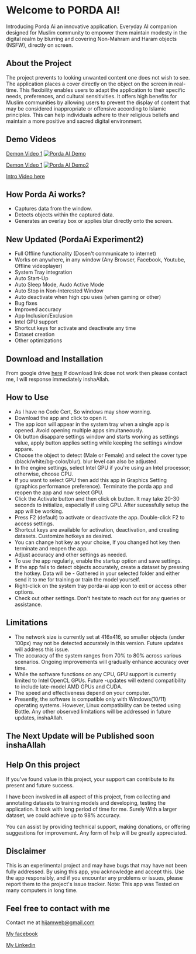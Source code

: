 # Welcome to PORDA AI!
Introducing Porda Ai an innovative application.
Everyday AI companion designed for Muslim community to empower them maintain modesty in the digital realm by blurring and covering Non-Mahram and Haram objects (NSFW), directly on screen.

## About the Project
The project prevents to looking unwanted content one does not wish to see. The application places a cover directly on the object on the screen in real-time. This flexibility enables users to adapt the application to their specific needs, preferences, and cultural sensitivities. It offers high benefits for Muslim communities by allowing users to prevent the display of content that may be considered inappropriate or offensive according to Islamic principles. This can help individuals adhere to their religious beliefs and maintain a more positive and sacred digital environment.

## Demo Videos
[Demon Video 1](https://www.youtube.com/watch?v=XbIZO9VOgqE)
[![Porda AI Demo](http://img.youtube.com/vi/XbIZO9VOgqE/0.jpg)](http://www.youtube.com/watch?v=XbIZO9VOgqE)

[Demon Video 1](https://www.youtube.com/watch?v=iyYQu5W_0xg)
[![Porda AI Demo2](http://img.youtube.com/vi/iyYQu5W_0xg/0.jpg)](https://www.youtube.com/watch?v=iyYQu5W_0xg)

[Intro Video here](https://www.youtube.com/watch?v=XbIZO9VOgqE)

## How Porda Ai works?
- Captures data from the window.
- Detects objects within the captured data.
- Generates an overlay box or applies blur directly onto the screen.

## New Updated (PordaAi Experiment2)
- Full Offline functionality (Dosen't communicate to internet)
- Works on anywhere, in any window (Any Browser, Facebook, Youtube, Offline videoplayer)
- System Tray integration
- Auto Start-Up
- Auto Sleep Mode, Audo Active Mode
- Auto Stop in Non-Interested Window
- Auto deactivate when high cpu uses (when gaming or other)
- Bug fixes
- Improved accuracy
- App Inclusion/Exclusion
- Intel GPU support
- Shortcut keys for activate and deactivate any time
- Dataset creation
- Other optimizations

## Download and Installation
From google drive [here](https://drive.google.com/file/d/1ZBTH7D-r1f5_4OnukdtTVlltWWjG7mI9/view?usp=sharing )
If download link dose not work then please contact me, I will response immediately inshaAllah.

## How to Use
- As I have no Code Cert, So windows may show worning.
- Download the app and click to open it.
- The app icon will appear in the system tray when a single app is opened. Avoid opening multiple apps simultaneously.
- Ok button disappare settings window and starts working as settings value, apply button applies setting while keeping the settings window appare.
- Choose the object to detect (Male or Female) and select the cover type (black/white/bg-color/blur). blur level can also be adjusted.
- In the engine settings, select Intel GPU if you're using an Intel processor; otherwise, choose CPU.
- If you want to select GPU then add this app in Graphics Setting (graphics performance preference). Terminate the porda app and reopen the app and now select GPU.
- Click the Activate button and then click ok button. It may take 20-30 seconds to initialize, especially if using GPU.
After sucessfully setup the app will be working.
- Press F2 (default) to activate or deactivate the app. Double-click F2 to access settings.
- Shortcut keys are available for activation, deactivation, and creating datasets. Customize hotkeys as desired.
- You can change hot key as your choise, If you changed hot key then terminate and reopen the app.
- Adjust accuracy and other settings as needed. 
- To use the app regularly, enable the startup option and save settings.
- If the app fails to detect objects accurately, create a dataset by pressing the hotkey. Data will be - Gathered in your selected folder and either send it to me for training or train the model yourself.
- Right-click on the system tray porda-ai app icon to exit or access other options.
- Check out other settings.
Don't hesitate to reach out for any queries or assistance.

## Limitations
- The network size is currently set at 416x416, so smaller objects (under 100px) may not be detected accurately in this version. Future updates will address this issue.
- The accuracy of the system ranges from 70% to 80% across various scenarios. Ongoing improvements will gradually enhance accuracy over time.
- While the software functions on any CPU, GPU support is currently limited to Intel OpenCL GPUs. Future -updates will extend compatibility to include late-model AMD GPUs and CUDA.
- The speed and effectiveness depend on your computer.
- Presently, the software is compatible only with Windows(10/11) operating systems. However, Linux compatibility can be tested using Bottle.
Any other observed limitations will be addressed in future updates, inshaAllah.

## The Next Update will be Published soon inshaAllah

## Help On this project
If you've found value in this project, your support can contribute to its present and future success.

I have been involved in all aspect of this project, from collecting and annotating datasets to training models and developing, testing the application. It took with long period of time for me. Surely With a larger dataset, we could achieve up to 98% accuracy.

You can assist by providing technical support, making donations, or offering suggestions for improvement. Any form of help will be greatly appreciated.

## Disclaimer
This is an experimental project and may have bugs that may have not been fully addressed. By using this app, you acknowledge and accept this.
Use the app responsibly, and if you encounter any problems or issues, please report them to the project's issue tracker.
Note: This app was Tested on many computers in long time.

## Feel free to contact with me
Contact me at [hijamweb@gmail.com](mailto:hijamweb@gmail.com)

[My facebook](https://facebook.com/abdullah.holy)

[My Linkedin](https://www.linkedin.com/in/hijamibnaomar/)
